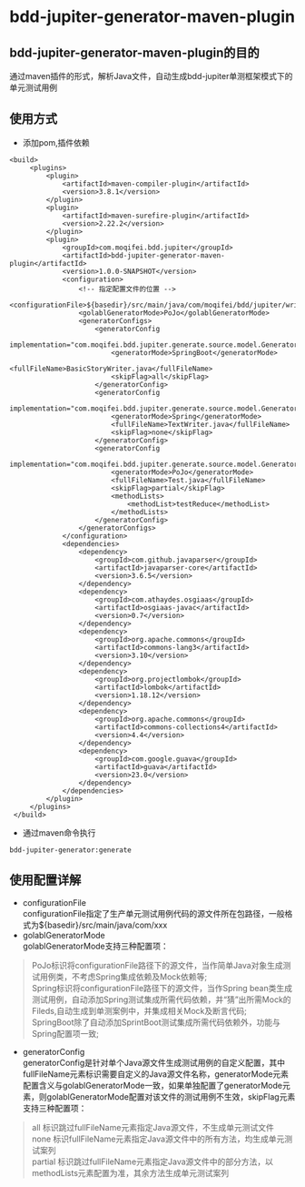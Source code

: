 # bdd-jupiter-generator-maven-plugin
## bdd-jupiter-generator-maven-plugin的目的
   通过maven插件的形式，解析Java文件，自动生成bdd-jupiter单测框架模式下的单元测试用例
## 使用方式
   * 添加pom,插件依赖
   ```
   <build>
		<plugins>
			<plugin>
				<artifactId>maven-compiler-plugin</artifactId>
				<version>3.8.1</version>
			</plugin>
			<plugin>
				<artifactId>maven-surefire-plugin</artifactId>
				<version>2.22.2</version>
			</plugin>
			<plugin>
				<groupId>com.moqifei.bdd.jupiter</groupId>
				<artifactId>bdd-jupiter-generator-maven-plugin</artifactId>
				<version>1.0.0-SNAPSHOT</version>
				<configuration>
					<!-- 指定配置文件的位置 -->
					<configurationFile>${basedir}/src/main/java/com/moqifei/bdd/jupiter/writer</configurationFile>
					<golablGeneratorMode>PoJo</golablGeneratorMode>
					<generatorConfigs>
						<generatorConfig
							implementation="com.moqifei.bdd.jupiter.generate.source.model.GeneratorConfig">
							<generatorMode>SpringBoot</generatorMode>
							<fullFileName>BasicStoryWriter.java</fullFileName>
							<skipFlag>all</skipFlag>
						</generatorConfig>
						<generatorConfig
							implementation="com.moqifei.bdd.jupiter.generate.source.model.GeneratorConfig">
							<generatorMode>Spring</generatorMode>
							<fullFileName>TextWriter.java</fullFileName>
							<skipFlag>none</skipFlag>
						</generatorConfig>
						<generatorConfig
							implementation="com.moqifei.bdd.jupiter.generate.source.model.GeneratorConfig">
							<generatorMode>PoJo</generatorMode>
							<fullFileName>Test.java</fullFileName>
							<skipFlag>partial</skipFlag>
							<methodLists>
								<methodList>testReduce</methodList>
							</methodLists>
						</generatorConfig>
					</generatorConfigs>
				</configuration>
				<dependencies>
					<dependency>
						<groupId>com.github.javaparser</groupId>
						<artifactId>javaparser-core</artifactId>
						<version>3.6.5</version>
					</dependency>
					<dependency>
						<groupId>com.athaydes.osgiaas</groupId>
						<artifactId>osgiaas-javac</artifactId>
						<version>0.7</version>
					</dependency>
					<dependency>
						<groupId>org.apache.commons</groupId>
						<artifactId>commons-lang3</artifactId>
						<version>3.10</version>
					</dependency>
					<dependency>
						<groupId>org.projectlombok</groupId>
						<artifactId>lombok</artifactId>
						<version>1.18.12</version>
					</dependency>
					<dependency>
						<groupId>org.apache.commons</groupId>
						<artifactId>commons-collections4</artifactId>
						<version>4.4</version>
					</dependency>
					<dependency>
						<groupId>com.google.guava</groupId>
						<artifactId>guava</artifactId>
						<version>23.0</version>
					</dependency>
				</dependencies>
			</plugin>
		</plugins>
	</build>
   ```
   * 通过maven命令执行
   
   `bdd-jupiter-generator:generate`
## 使用配置详解
   * configurationFile  
   configurationFile指定了生产单元测试用例代码的源文件所在包路径，一般格式为${basedir}/src/main/java/com/xxx  
   * golablGeneratorMode  
   golablGeneratorMode支持三种配置项：  
   > PoJo标识将configurationFile路径下的源文件，当作简单Java对象生成测试用例类，不考虑Spring集成依赖及Mock依赖等;      
   > Spring标识将configurationFile路径下的源文件，当作Spring bean类生成测试用例，自动添加Spring测试集成所需代码依赖，并“猜”出所需Mock的Fileds,自动生成到单测案例中，并集成相关Mock及断言代码;      
   > SpringBoot除了自动添加SprintBoot测试集成所需代码依赖外，功能与Spring配置项一致;  
   * generatorConfig  
   generatorConfig是针对单个Java源文件生成测试用例的自定义配置，其中fullFileName元素标识需要自定义的Java源文件名称，generatorMode元素配置含义与golablGeneratorMode一致，如果单独配置了generatorMode元素，则golablGeneratorMode配置对该文件的测试用例不生效，skipFlag元素支持三种配置项：  
   > all 标识跳过fullFileName元素指定Java源文件，不生成单元测试文件  
   > none 标识fullFileName元素指定Java源文件中的所有方法，均生成单元测试案列  
   > partial 标识跳过fullFileName元素指定Java源文件中的部分方法，以methodLists元素配置为准，其余方法生成单元测试案列  
